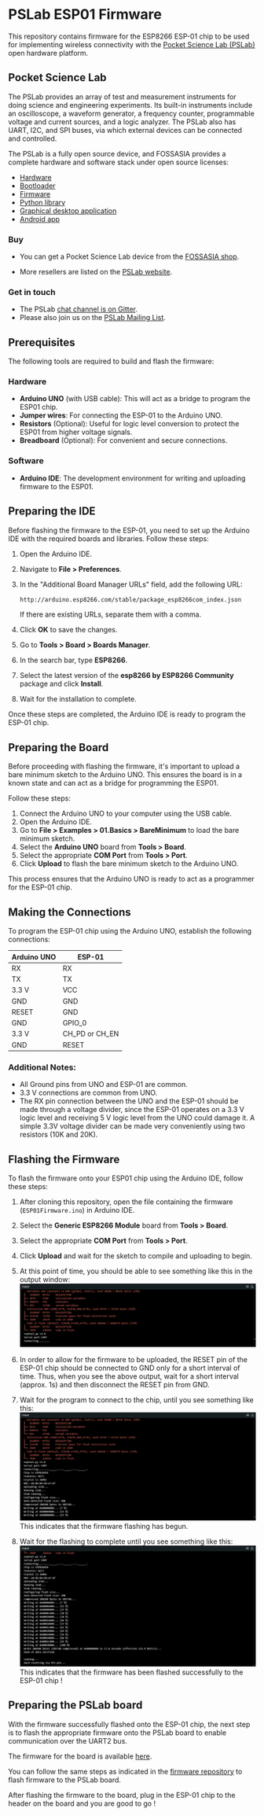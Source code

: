 # PSLab ESP01 Firmware
This repository contains firmware for the ESP8266 ESP-01 chip to be used for implementing wireless connectivity with the [Pocket Science Lab (PSLab)](https://pslab.io/) open hardware platform.

## Pocket Science Lab

The PSLab provides an array of test and measurement instruments for doing
science and engineering experiments. Its built-in instruments include an
oscilloscope, a waveform generator, a frequency counter, programmable voltage
and current sources, and a logic analyzer. The PSLab also has UART, I2C, and SPI
buses, via which external devices can be connected and controlled.

The PSLab is a fully open source device, and FOSSASIA provides a complete hardware
and software stack under open source licenses:

- [Hardware](https://github.com/fossasia/pslab-hardware)
- [Bootloader](https://github.com/fossasia/pslab-bootloader)
- [Firmware](https://github.com/fossasia/pslab-firmware)
- [Python library](https://github.com/fossasia/pslab-python)
- [Graphical desktop application](https://github.com/fossasia/pslab-desktop)
- [Android app](https://github.com/fossasia/pslab-android)

### Buy

- You can get a Pocket Science Lab device from the
    [FOSSASIA shop](https://fossasia.com/).

- More resellers are listed on the [PSLab website](https://pslab.io/shop/).

### Get in touch

- The PSLab [chat channel is on Gitter](https://gitter.im/fossasia/pslab).
- Please also join us on the
  [PSLab Mailing List](https://groups.google.com/forum/#!forum/pslab-fossasia).


## Prerequisites
The following tools are required to build and flash the firmware:

### Hardware

- **Arduino UNO** (with USB cable): This will act as a bridge to program the ESP01 chip.
- **Jumper wires**: For connecting the ESP-01 to the Arduino UNO.
- **Resistors** (Optional): Useful for logic level conversion to protect the ESP01 from higher voltage signals.
- **Breadboard** (Optional): For convenient and secure connections.

### Software
- **Arduino IDE**: The development environment for writing and uploading firmware to the ESP01.

## Preparing the IDE

Before flashing the firmware to the ESP-01, you need to set up the Arduino IDE with the required boards and libraries. Follow these steps:

1. Open the Arduino IDE.
2. Navigate to **File > Preferences**.
3. In the "Additional Board Manager URLs" field, add the following URL:
   ```bash
   http://arduino.esp8266.com/stable/package_esp8266com_index.json
   ```
   If there are existing URLs, separate them with a comma.

4. Click **OK** to save the changes.
5. Go to **Tools > Board > Boards Manager**.
6. In the search bar, type **ESP8266**.
7. Select the latest version of the **esp8266 by ESP8266 Community** package and click **Install**.
8. Wait for the installation to complete.

Once these steps are completed, the Arduino IDE is ready to program the ESP-01 chip.

## Preparing the Board

Before proceeding with flashing the firmware, it's important to upload a bare minimum sketch to the Arduino UNO. This ensures the board is in a known state and can act as a bridge for programming the ESP01.

Follow these steps:

1. Connect the Arduino UNO to your computer using the USB cable.
2. Open the Arduino IDE.
3. Go to **File > Examples > 01.Basics > BareMinimum** to load the bare minimum sketch.
4. Select the **Arduino UNO** board from **Tools > Board**.
5. Select the appropriate **COM Port** from **Tools > Port**.
6. Click **Upload** to flash the bare minimum sketch to the Arduino UNO.

This process ensures that the Arduino UNO is ready to act as a programmer for the ESP-01 chip.

## Making the Connections

To program the ESP-01 chip using the Arduino UNO, establish the following connections:

| Arduino UNO | ESP-01          |
|-------------|-----------------|
| RX          | RX              |
| TX          | TX              |
| 3.3 V       | VCC             |
| GND         | GND             |
| RESET       | GND             |
| GND         | GPIO_0          |
| 3.3 V       | CH_PD or CH_EN  |
| GND         | RESET           |

### Additional Notes:

- All Ground pins from UNO and ESP-01 are common.
- 3.3 V connections are common from UNO.
- The RX pin connection between the UNO and the ESP-01 should be made through a voltage divider, since the ESP-01 operates on a 3.3 V logic level and receiving 5 V logic level from the UNO could damage it. A simple 3.3V voltage divider can be made very conveniently using two resistors (10K and 20K).

## Flashing the Firmware  

To flash the firmware onto your ESP01 chip using the Arduino IDE, follow these steps:  

1. After cloning this repository, open the file containing the firmware (`ESP01Firmware.ino`) in Arduino IDE.

2. Select the **Generic ESP8266 Module** board from **Tools > Board**.
3. Select the appropriate **COM Port** from **Tools > Port**.
4. Click **Upload** and wait for the sketch to compile and uploading to begin.
5. At this point of time, you should be able to see something like this in the output window: 
![connecting](docs/images/connecting.png)
6. In order to allow for the firmware to be uploaded, the RESET pin of the ESP-01 chip should be connected to GND only for a short interval of time. Thus, when you see the above output, wait for a short interval (approx. 1s) and then disconnect the RESET pin from GND.
7. Wait for the program to connect to the chip, until you see something like this:
![connected](docs/images/connected.png) This indicates that the firmware flashing has begun.
8. Wait for the flashing to complete until you see something like this:
![successful](docs/images/successful.png)
This indicates that the firmware has been flashed successfully to the ESP-01 chip !

## Preparing the PSLab board
With the firmware successfully flashed onto the ESP-01 chip, the next step is to flash the appropriate firmware onto the PSLab board to enable communication over the UART2 bus.

The firmware for the board is available [here](https://github.com/bessman/pslab-firmware/tree/hack/uart2).

You can follow the same steps as indicated in the [firmware repository](https://github.com/fossasia/pslab-firmware) to flash firmware to the PSLab board.

After flashing the firmware to the board, plug in the ESP-01 chip to the header on the board and you are good to go !






